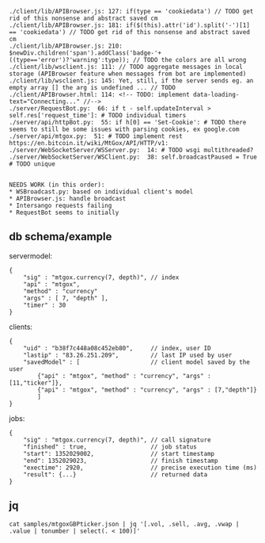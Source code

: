 	./client/lib/APIBrowser.js: 127: if(type == 'cookiedata') // TODO get rid of this nonsense and abstract saved cm
	./client/lib/APIBrowser.js: 181: if($(this).attr('id').split('-')[1] == 'cookiedata') // TODO get rid of this nonsense and abstract saved cm
	./client/lib/APIBrowser.js: 210: $newDiv.children('span').addClass('badge-'+((type=='error')?'warning':type)); // TODO the colors are all wrong
	./client/lib/wsclient.js: 111: // TODO aggregate messages in local storage (APIBrowser feature when messages from bot are implemented)
	./client/lib/wsclient.js: 145: Yet, still, if the server sends eg. an empty array [] the arg is undefined ... // TODO
	./client/APIBrowser.html: 114: <!-- TODO: implement data-loading-text="Connecting..." //-->
	./server/RequestBot.py:  66: if t - self.updateInterval > self.res['request_time']: # TODO individual timers
	./server/api/httpBot.py:  55: if h[0] == 'Set-Cookie': # TODO there seems to still be some issues with parsing cookies, ex google.com
	./server/api/mtgox.py:  51: # TODO implement rest https://en.bitcoin.it/wiki/MtGox/API/HTTP/v1:
	./server/WebSocketServer/WSServer.py:  14: # TODO wsgi multithreaded?
	./server/WebSocketServer/WSClient.py:  38: self.broadcastPaused = True # TODO unique
	
	
	NEEDS WORK (in this order):
	* WSBroadcast.py: based on individual client's model
	* APIBrowser.js: handle broadcast
	* Intersango requests failing
	* RequestBot seems to initially

	
db schema/example
----------
servermodel:

	{
		"sig" : "mtgox.currency(7, depth)",	// index
		"api" : "mtgox", 
		"method" : "currency"
		"args" : [ 7, "depth" ],
		"timer" : 30
	}

clients:

	{
		"uid" : "b38f7c448a08c452eb80",		// index, user ID
		"lastip" : "83.26.251.209",			// last IP used by user
		"savedModel" : [					// client model saved by the user
			{"api" : "mtgox", "method" : "currency", "args" : [11,"ticker"]},
			{"api" : "mtgox", "method" : "currency", "args" : [7,"depth"]}
			]
	}

jobs:

	{
		"sig" : "mtgox.currency(7, depth)",	// call signature
		"finished" : true,					// job status
		"start": 1352029002,				// start timestamp
		"end": 1352029023,					// finish timestamp
		"exectime": 2920,					// precise execution time (ms)
		"result": {...}						// returned data
	}
		

jq
----------
`cat samples/mtgoxGBPticker.json | jq '[.vol, .sell, .avg, .vwap | .value | tonumber | select(. < 100)]'`
